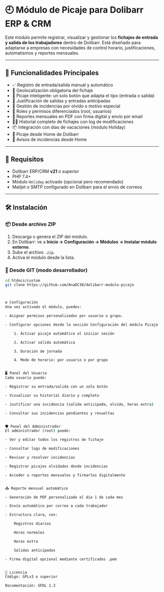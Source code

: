 # 🕘 Módulo de Picaje para Dolibarr ERP & CRM

Este módulo permite registrar, visualizar y gestionar los **fichajes de entrada y salida de los trabajadores** dentro de Dolibarr. Está diseñado para adaptarse a empresas con necesidades de control horario, justificaciones, automatismos y reportes mensuales.

---

## 🚀 Funcionalidades Principales

- ✅ Registro de entrada/salida manual y automático
- 📍 Geolocalización obligatoria del fichaje
- 🧠 Picaje inteligente: un solo botón que adapta el tipo (entrada o salida)
- 📄 Justificación de salidas y entradas anticipadas
- 📝 Gestión de incidencias por olvido o motivo especial
- 🔐 Roles y permisos diferenciados (root, usuarios)
- 🧾 Reportes mensuales en PDF con firma digital y envío por email
- 🕵️‍♂️ Historial completo de fichajes con log de modificaciones
- 📦 Integración con días de vacaciones (módulo Holiday)
- 🔁 Picaje desde Home de Dolibarr
- 📝 Avisos de incidencias desde Home

---

## 🧩 Requisitos

- Dolibarr ERP/CRM **v21** o superior
- PHP 7.4+
- Módulo `Holiday` activado (opcional pero recomendado)
- Mailjet o SMTP configurado en Dolibarr para el envío de correos

---

## 🛠 Instalación

### 📦 Desde archivo ZIP

1. Descarga o genera el ZIP del módulo.
2. En Dolibarr: ve a **Inicio → Configuración → Módulos → Instalar módulo externo**.
3. Sube el archivo `.zip`.
4. Activa el módulo desde la lista.

### 🧬 Desde GIT (modo desarrollador)

```bash
cd htdocs/custom
git clone https://github.com/AnaDC30/dolibarr-modulo-picaje 



⚙️ Configuración
Una vez activado el módulo, puedes:

- Asignar permisos personalizados por usuario o grupo.

- Configurar opciones desde la sección Configuración del módulo Picaje:

	1. Activar picaje automático al iniciar sesión

	2. Activar salida automática

	3. Duración de jornada

	4. Modo de horario: por usuario o por grupo


🖥 Panel del Usuario
Cada usuario puede:

- Registrar su entrada/salida con un solo botón

- Visualizar su historial diario y completo

- Justificar una incidencia (salida anticipada, olvido, horas extra)

- Consultar sus incidencias pendientes y resueltas


🛡 Panel del Administrador
El administrador (root) puede:

- Ver y editar todos los registros de fichaje

- Consultar logs de modificaciones

- Revisar y resolver incidencias

- Registrar picajes olvidados desde incidencias

- Acceder a reportes mensuales y firmarlos digitalmente


📤 Reporte mensual automático

- Generación de PDF personalizado el día 1 de cada mes

- Envío automático por correo a cada trabajador

- Estructura clara, con:

	Registros diarios

	Horas normales

	Horas extra

	Salidas anticipadas

- Firma digital opcional mediante certificados .pem


📄 Licencia
Código: GPLv3 o superior

Documentación: GFDL 1.3